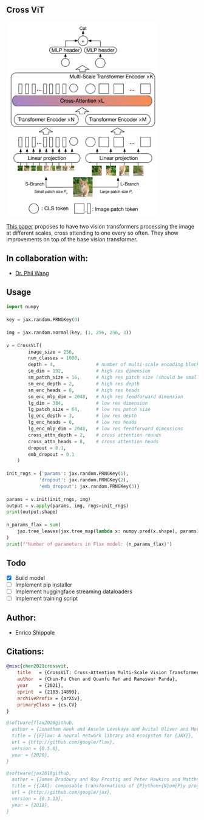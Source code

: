 ## Cross ViT

<img src="./cross_vit.png" width="400px"></img>

<a href="https://arxiv.org/abs/2103.14899">This paper</a> proposes to have two vision transformers processing the image at different scales, cross attending to one every so often. They show improvements on top of the base vision transformer.

## In collaboration with:
- [Dr. Phil Wang](https://github.com/lucidrains/)

## Usage

```python
import numpy

key = jax.random.PRNGKey(0)

img = jax.random.normal(key, (1, 256, 256, 3))

v = CrossViT(
        image_size = 256,
        num_classes = 1000,
        depth = 4,               # number of multi-scale encoding blocks
        sm_dim = 192,            # high res dimension
        sm_patch_size = 16,      # high res patch size (should be smaller than lg_patch_size)
        sm_enc_depth = 2,        # high res depth
        sm_enc_heads = 8,        # high res heads
        sm_enc_mlp_dim = 2048,   # high res feedforward dimension
        lg_dim = 384,            # low res dimension
        lg_patch_size = 64,      # low res patch size
        lg_enc_depth = 3,        # low res depth
        lg_enc_heads = 8,        # low res heads
        lg_enc_mlp_dim = 2048,   # low res feedforward dimensions
        cross_attn_depth = 2,    # cross attention rounds
        cross_attn_heads = 8,    # cross attention heads
        dropout = 0.1,
        emb_dropout = 0.1
    )

init_rngs = {'params': jax.random.PRNGKey(1), 
            'dropout': jax.random.PRNGKey(2), 
            'emb_dropout': jax.random.PRNGKey(3)}

params = v.init(init_rngs, img)
output = v.apply(params, img, rngs=init_rngs)
print(output.shape)

n_params_flax = sum(
    jax.tree_leaves(jax.tree_map(lambda x: numpy.prod(x.shape), params))
)
print(f"Number of parameters in Flax model: {n_params_flax}")
```

## Todo

- [x] Build model
- [ ] Implement pip installer
- [ ] Implement huggingface streaming dataloaders
- [ ] Implement training script

## Author:
- Enrico Shippole

## Citations:
```bibtex
@misc{chen2021crossvit,
    title   = {CrossViT: Cross-Attention Multi-Scale Vision Transformer for Image Classification},
    author  = {Chun-Fu Chen and Quanfu Fan and Rameswar Panda},
    year    = {2021},
    eprint  = {2103.14899},
    archivePrefix = {arXiv},
    primaryClass = {cs.CV}
}
```
```bibtex
@software{flax2020github,
  author = {Jonathan Heek and Anselm Levskaya and Avital Oliver and Marvin Ritter and Bertrand Rondepierre and Andreas Steiner and Marc van {Z}ee},
  title = {{F}lax: A neural network library and ecosystem for {JAX}},
  url = {http://github.com/google/flax},
  version = {0.5.0},
  year = {2020},
}
```
```bibtex
@software{jax2018github,
  author = {James Bradbury and Roy Frostig and Peter Hawkins and Matthew James Johnson and Chris Leary and Dougal Maclaurin and George Necula and Adam Paszke and Jake Vander{P}las and Skye Wanderman-{M}ilne and Qiao Zhang},
  title = {{JAX}: composable transformations of {P}ython+{N}um{P}y programs},
  url = {http://github.com/google/jax},
  version = {0.3.13},
  year = {2018},
}
```
